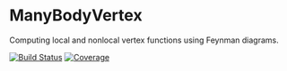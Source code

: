# ManyBodyVertex

Computing local and nonlocal vertex functions using Feynman diagrams.

[![Build Status](https://github.com/jaemolihm/mfRG.jl/actions/workflows/CI.yml/badge.svg?branch=main)](https://github.com/jaemolihm/mfRG.jl/actions/workflows/CI.yml?query=branch%3Amain)
[![Coverage](https://codecov.io/gh/jaemolihm/mfRG.jl/branch/main/graph/badge.svg?token=96AKPHVI6N)](https://codecov.io/gh/jaemolihm/mfRG.jl)
